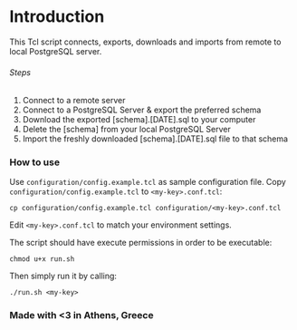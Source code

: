 # Introduction
This Tcl script connects, exports, downloads and imports from remote to local PostgreSQL server.

###### Steps
1. Connect to a remote server
2. Connect to a PostgreSQL Server & export the preferred schema
3. Download the exported [schema].[DATE].sql to your computer
4. Delete the [schema] from your local PostgreSQL Server
5. Import the freshly downloaded [schema].[DATE].sql file to that schema


### How to use
Use `configuration/config.example.tcl` as sample configuration file.
Copy `configuration/config.example.tcl` to `<my-key>.conf.tcl`:
```
cp configuration/config.example.tcl configuration/<my-key>.conf.tcl
```
Edit `<my-key>.conf.tcl` to match your environment settings.

The script should have execute permissions in order to be executable:
```
chmod u+x run.sh
```
Then simply run it by calling:
```
./run.sh <my-key>
```

### Made with <3 in Athens, Greece
